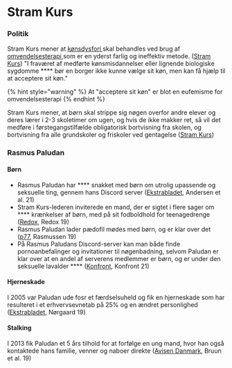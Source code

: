 # Stram Kurs

### Politik

Stram Kurs mener at [kønsdysfori ](https://lgbt.dk/ordbog/koensdysfori/)skal behandles ved brug af [omvendelsesterapi ](../../lgbtq+/omvendelsesterapi.md)som er en yderst farlig og ineffektiv metode. ([Stram Kurs](https://stramkurs.dk/vores-politik/koen-og-sex/)) "I fraværet af medførte kønsmisdannelser eller lignende biologiske sygdomme **** bør en borger ikke kunne vælge sit køn, men kan få hjælp til at acceptere sit køn."

{% hint style="warning" %}
&#x20;At "acceptere sit køn" er blot en eufemisme for omvendelsesterapi
{% endhint %}

Stram Kurs mener, at børn skal strippe sig nøgen overfor andre elever og deres lærer i 2-3 skoletimer om ugen, og hvis de ikke makker ret, så vil det medføre i førstegangstilfælde obligatorisk bortvisning fra skolen, og bortvisning fra alle grundskoler og friskoler ved gentagelse ([Stram Kurs](https://stramkurs.dk/vores-politik/skolepolitik/))

### Rasmus Paludan

#### Børn

* Rasmus Paludan har **** snakket med børn om utrolig upassende og seksuelle ting, gennem hans Discord server ([Ekstrabladet](https://ekstrabladet.dk/nyheder/politik/danskpolitik/paludan-i-grov-sexsnak-med-boern/8812577), Andersen et al. 21)
* Stram Kurs-lederen inviterede en mand, der er sigtet i flere sager om **** krænkelser af børn, med på sit fodboldhold for teenagedrenge ([Redox](https://redox.dk/nyheder/rasmus-paludan-foerte-mistaenkt-boernekraenker-sammen-med-skoleboern/), Redox 19)
* Rasmus Paludan lader pædofil mødes med børn, og er klar over det ([p77](http://p77.dk/nyheder/980/rasmus-paludan-lader-paedofil-modes-med-born-under-sine-demonstrationer), Rasmussen 19)
* På Rasmus Paludans Discord-server kan man både finde pornoanbefalinger og invitationer til nøgenbadning, selvom Paludan er klar over at en andel af serverens medlemmer er børn, og er under den seksuelle lavalder **** ([Konfront](https://konfront.dk/porno-og-noegenbadning-med-paludan/), Konfront 21)

#### Hjerneskade

I 2005 var Paludan ude fosr et færdselsuheld og fik en hjerneskade som har resulteret i et erhvervsevnetab på 25% og en ændret personlighed ([Ekstrabladet](https://ekstrabladet.dk/nyheder/politik/danskpolitik/paludan-hjerneskadet-efter-ulykke-har-svaert-ved-at-tolerere-menneskers-fejl/7615715), Nørgaard 19)

#### Stalking

I 2013 fik Paludan et 5 års tilhold for at forfølge en ung mand, hvor han også kontaktede hans familie, venner og naboer direkte ([Avisen Danmark](https://avisendanmark.dk/artikel/rasmus-paludans-tilholdssag-l%C3%A6s-hvordan-han-forfulgte-og-chikanerede-ung-mand-i-%C3%A5revis), Bruun et al. 19)
